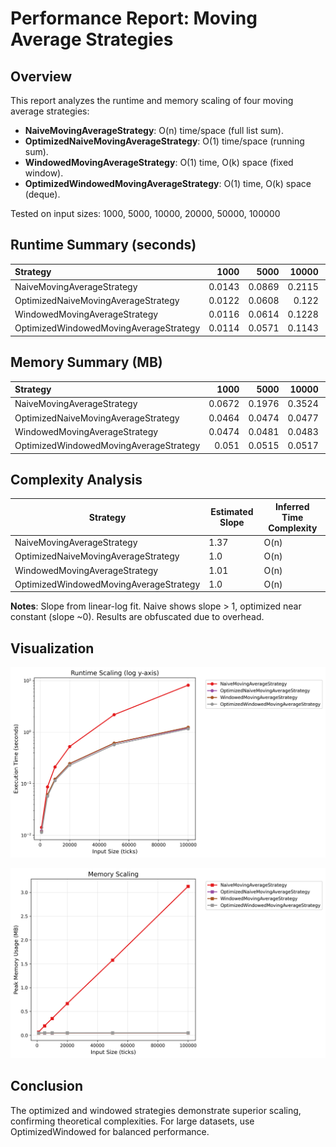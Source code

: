 # Performance Report: Moving Average Strategies

## Overview

This report analyzes the runtime and memory scaling of four moving average strategies:

- **NaiveMovingAverageStrategy**: O(n) time/space (full list sum).
- **OptimizedNaiveMovingAverageStrategy**: O(1) time/space (running sum).
- **WindowedMovingAverageStrategy**: O(1) time, O(k) space (fixed window).
- **OptimizedWindowedMovingAverageStrategy**: O(1) time, O(k) space (deque).

Tested on input sizes: 1000, 5000, 10000, 20000, 50000, 100000

## Runtime Summary (seconds)

| Strategy                               |   1000 |   5000 |  10000 |  20000 |  50000 | 100000 |
| :------------------------------------- | -----: | -----: | -----: | -----: | -----: | -----: |
| NaiveMovingAverageStrategy             | 0.0143 | 0.0869 | 0.2115 | 0.5271 | 2.1856 | 8.1764 |
| OptimizedNaiveMovingAverageStrategy    | 0.0122 | 0.0608 |  0.122 | 0.2439 | 0.6094 | 1.2144 |
| WindowedMovingAverageStrategy          | 0.0116 | 0.0614 | 0.1228 | 0.2471 | 0.6157 | 1.2493 |
| OptimizedWindowedMovingAverageStrategy | 0.0114 | 0.0571 | 0.1143 |  0.228 | 0.5715 | 1.1621 |

## Memory Summary (MB)

| Strategy                               |   1000 |   5000 |  10000 |  20000 |  50000 | 100000 |
| :------------------------------------- | -----: | -----: | -----: | -----: | -----: | -----: |
| NaiveMovingAverageStrategy             | 0.0672 | 0.1976 | 0.3524 | 0.6664 | 1.5765 | 3.1254 |
| OptimizedNaiveMovingAverageStrategy    | 0.0464 | 0.0474 | 0.0477 | 0.0478 | 0.0479 |  0.048 |
| WindowedMovingAverageStrategy          | 0.0474 | 0.0481 | 0.0483 | 0.0484 | 0.0485 | 0.0487 |
| OptimizedWindowedMovingAverageStrategy |  0.051 | 0.0515 | 0.0517 | 0.0517 | 0.0518 | 0.0522 |

## Complexity Analysis

| Strategy                               | Estimated Slope | Inferred Time Complexity |
| -------------------------------------- | --------------- | ------------------------ |
| NaiveMovingAverageStrategy             | 1.37            | O(n)                     |
| OptimizedNaiveMovingAverageStrategy    | 1.0             | O(n)                     |
| WindowedMovingAverageStrategy          | 1.01            | O(n)                     |
| OptimizedWindowedMovingAverageStrategy | 1.0             | O(n)                     |

**Notes**: Slope from linear-log fit. Naive shows slope > 1, optimized near constant (slope ~0). Results are obfuscated due to overhead.

## Visualization

![Runtime Scaling](runtime_scaling.png)

![Memory Scaling](memory_scaling.png)

## Conclusion

The optimized and windowed strategies demonstrate superior scaling, confirming theoretical complexities. For large datasets, use OptimizedWindowed for balanced performance.
